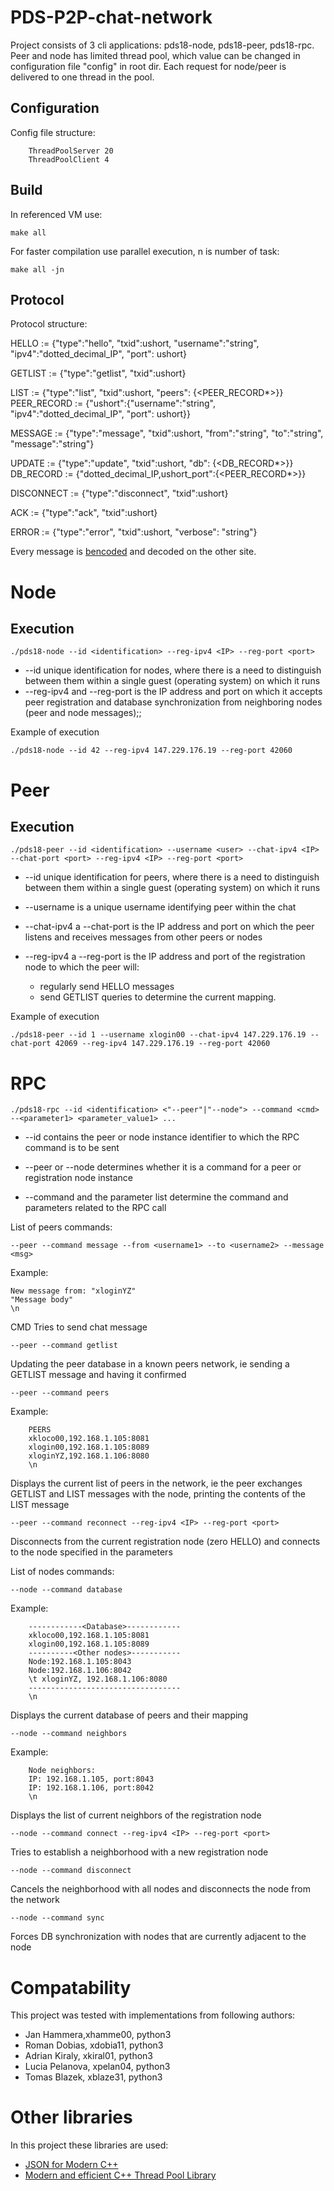 # PDS-P2P-chat-network
Project consists of 3 cli applications: pds18-node, pds18-peer, pds18-rpc. Peer and node has limited thread pool, which value can be changed in configuration file "config" in root dir. Each request for node/peer is delivered to one thread in the pool.

## Configuration
Config file structure:

        ThreadPoolServer 20
        ThreadPoolClient 4
## Build
In referenced VM use:

	make all

For faster compilation use parallel execution, n is number of task:

    make all -jn

## Protocol
Protocol structure:

                       
HELLO := {"type":"hello", "txid":ushort, "username":"string", "ipv4":"dotted_decimal_IP", "port": ushort}                       
                       
GETLIST := {"type":"getlist", "txid":ushort}                       
                       
LIST := {"type":"list", "txid":ushort, "peers": {<PEER_RECORD*>}}                       
PEER_RECORD := {"ushort":{"username":"string", "ipv4":"dotted_decimal_IP", "port": ushort}}                       
                       
MESSAGE := {"type":"message", "txid":ushort, "from":"string", "to":"string", "message":"string"}                       
                       
UPDATE := {"type":"update", "txid":ushort, "db": {<DB_RECORD*>}}                       
DB_RECORD := {"dotted_decimal_IP,ushort_port":{<PEER_RECORD*>}}                       
                       
DISCONNECT := {"type":"disconnect", "txid":ushort}                       
                       
ACK := {"type":"ack", "txid":ushort}                       
                       
ERROR := {"type":"error", "txid":ushort, "verbose": "string"}

Every message is [bencoded](https://en.wikipedia.org/wiki/Bencode) and decoded on the other site.

# Node
## Execution

    ./pds18-node --id <identification> --reg-ipv4 <IP> --reg-port <port>

*   --id unique identification for nodes, where there is a need to distinguish between them within a single guest (operating system) on which it runs
*   --reg-ipv4 and --reg-port is the IP address and port on which it accepts peer registration and database synchronization from neighboring nodes (peer and node messages);;

Example of execution

    ./pds18-node --id 42 --reg-ipv4 147.229.176.19 --reg-port 42060

# Peer
## Execution

    ./pds18-peer --id <identification> --username <user> --chat-ipv4 <IP> --chat-port <port> --reg-ipv4 <IP> --reg-port <port>
    
*   --id unique identification for peers, where there is a need to distinguish between them within a single guest (operating system) on which it runs

*   --username is a unique username identifying peer within the chat

*   --chat-ipv4 a --chat-port is the IP address and port on which the peer listens and receives messages from other peers or nodes

*   --reg-ipv4 a --reg-port is the IP address and port of the registration node to which the peer will: 

    * regularly send HELLO messages
    * send GETLIST queries to determine the current mapping.

Example of execution

    ./pds18-peer --id 1 --username xlogin00 --chat-ipv4 147.229.176.19 --chat-port 42069 --reg-ipv4 147.229.176.19 --reg-port 42060

# RPC

    ./pds18-rpc --id <identification> <"--peer"|"--node"> --command <cmd> --<parameter1> <parameter_value1> ...

*   --id contains the peer or node instance identifier to which the RPC command is to be sent

*   --peer or --node determines whether it is a command for a peer or registration node instance

*   --command and the parameter list determine the command and parameters related to the RPC call

List of peers commands:

    --peer --command message --from <username1> --to <username2> --message <msg>

Example:

    New message from: "xloginYZ"
    "Message body"
    \n

CMD Tries to send chat message

    --peer --command getlist
Updating the peer database in a known peers network, ie sending a GETLIST message and having it confirmed

    --peer --command peers

Example:
        
        PEERS
        xkloco00,192.168.1.105:8081
        xlogin00,192.168.1.105:8089
        xloginYZ,192.168.1.106:8080
        \n
 
Displays the current list of peers in the network, ie the peer exchanges GETLIST and LIST messages with the node, printing the contents of the LIST message

    --peer --command reconnect --reg-ipv4 <IP> --reg-port <port>

Disconnects from the current registration node (zero HELLO) and connects to the node specified in the parameters

List of nodes commands:

    --node --command database

Example:

        ------------<Database>------------
        xkloco00,192.168.1.105:8081
        xlogin00,192.168.1.105:8089
        ----------<Other nodes>-----------
        Node:192.168.1.105:8043
        Node:192.168.1.106:8042
        \t xloginYZ, 192.168.1.106:8080
        ----------------------------------
        \n

Displays the current database of peers and their mapping

    --node --command neighbors

Example:

        Node neighbors:
        IP: 192.168.1.105, port:8043
        IP: 192.168.1.106, port:8042
        \n

Displays the list of current neighbors of the registration node

    --node --command connect --reg-ipv4 <IP> --reg-port <port>
Tries to establish a neighborhood with a new registration node

    --node --command disconnect
Cancels the neighborhood with all nodes and disconnects the node from the network

    --node --command sync
Forces DB synchronization with nodes that are currently adjacent to the node

# Compatability
This project was tested with implementations from following authors:

*   Jan Hammera,xhamme00, python3 
*   Roman Dobias, xdobia11, python3
*   Adrian Kiraly, xkiral01, python3
*   Lucia Pelanova, xpelan04, python3
*   Tomas Blazek, xblaze31, python3

# Other libraries
In this project these libraries are used:
*   [JSON for Modern C++ ](https://github.com/nlohmann/json)
*   [Modern and efficient C++ Thread Pool Library](https://github.com/vit-vit/CTPL)
